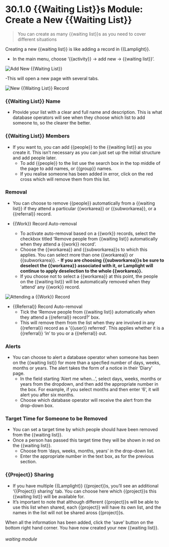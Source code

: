 # 30.1.0 {{Waiting List}}s Module: Create a New {{Waiting List}}

> You can create as many {{waiting list}}s as you need to cover different situations



Creating a new {{waiting list}} is like adding a record in {{Lamplight}}.

- In the main menu, choose ‘{{activity}} -> add new -> {{waiting list}}’. 

![Add New {{Waiting List}}](30.1.0a.png)

 -This will open a new page with several tabs. 

![New {{Waiting List}} Record](30.1.0b.png)

### {{Waiting List}} Name
  
- Provide your list with a clear and full name and description. This is what database operators will see when they choose which list to add someone to, so the clearer the better.
   
### {{Waiting List}} Members
   
- If you want to, you can add {{people}} to the {{waiting list}} as you create it. This isn’t necessary as you can just set up the initial structure and add people later.
   - To add {{people}} to the list use the search box in the top middle of the page to add names, or {{group}} names.
   - If you realise someone has been added in error, click on the red cross which will remove them from this list. 

### Removal
   
- You can choose to remove {{people}} automatically from a {{waiting list}} if they attend a particular {{workarea}} or {{subworkarea}}, or a {{referral}} record.  

- {{Work}} Record Auto-removal
   - To activate auto-removal based on a {{work}} records, select the checkbox titled ‘Remove people from {{waiting list}} automatically when they attend a {{work}} record’. 
   - Choose the {{workarea}} and {{subworkarea}}s to which this applies. You can select more than one {{workarea}} or {{subworkarea}}.    - **If you are choosing {{subworkarea}}s be sure to deselect the {{workarea}} associated with it, or Lamplight will continue to apply deselection to the whole {{workarea}}.**
   - If you choose not to select a {{workarea}} at this point, the people on the {{waiting list}} will be automatically removed when they 'attend’ any {{work}} record.  

![Attending a {{Work}} Record](30.1.0a.png)

- {{Referral}} Record Auto-removal
   - Tick the ‘Remove people from {{waiting list}} automatically when they attend a {{referral}} record?’ box. 
   - This will remove them from the list when they are involved in any {{referral}} record as a '{{user}} referred'. This applies whether it is a {{referral}} ‘in’ to you or a {{referral}} out. 

### Alerts
   
- You can choose to alert a database operator when someone has been on the {{waiting list}} for more than a specfied number of days, weeks, months or years. The alert takes the form of a notice in their ‘Diary’ page.
   - In the field starting ‘Alert me when…’, select days, weeks, months or years from the dropdown, and then add the appropriate number in the box. For example, if you select months and then enter ‘6’, it will alert you after six months.
   - Choose which database operator will receive the alert from the drop-down box.

### Target Time for Someone to be Removed
- You can set a target time by which people should have been removed from the {{waiting list}}. 
- Once a person has passed this target time they will be shown in red on the {{waiting list}}. 
   - Choose from ‘days, weeks, months, years’ in the drop-down list.
   - Enter the appropriate number in the text box, as for the previous section.
 
### {{Project}} Sharing
 
- If you have multiple {{Lamplight}} {{project}}s, you’ll see an additional ‘{{Project}} sharing’ tab. You can choose here which {{project}}s this {{waiting list}} will be available for. 
- It’s important to note that although different {{project}}s will be able to use this list when shared, each {{project}} will have its own list, and the names in the list will not be shared aross {{project}}s.
   
   
When all the information has been added, click the 'save' button on the bottom right hand corner. You have now created your new {{waiting list}}.


###### waiting module

